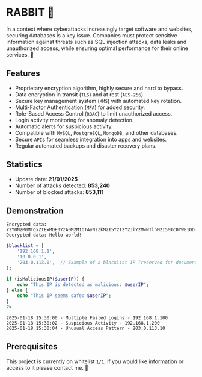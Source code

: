 # RABBIT 🐇

In a context where cyberattacks increasingly target software and websites, securing databases is a key issue. Companies must protect sensitive information against threats such as SQL injection attacks, data leaks and unauthorized access, while ensuring optimal performance for their online services. 🐰

## Features

- Proprietary encryption algorithm, highly secure and hard to bypass.
- Data encryption in transit (`TLS`) and at rest (`AES-256`).
- Secure key management system (`KMS`) with automated key rotation.
- Multi-Factor Authentication (`MFA`) for added security.
- Role-Based Access Control (`RBAC`) to limit unauthorized access.
- Login activity monitoring for anomaly detection.
- Automatic alerts for suspicious activity.
- Compatible with `MySQL`, `PostgreSQL`, `MongoDB`, and other databases.
- Secure `API`s for seamless integration into apps and websites.
- Regular automated backups and disaster recovery plans.

## Statistics

- Update date: **21/01/2025**
- Number of attacks detected: **853,240**
- Number of blocked attacks: **853,111**

## Demonstration

```
Encrypted data: YzY0N2M0MTgxZTExMDE0YzA0M2M1OTAyNzZkM2I5Y2I2Y2JlY2MwNTlhM2I5MTc0YWE1ODU2NzZjZDZkM2ViYzRzaw
Decrypted data: Hello world!
```
```php
$blacklist = [
    '192.168.1.1',
    '10.0.0.1',
    '203.0.113.0',  // Example of a blacklist IP (reserved for documentation purposes)
];

if (isMaliciousIP($userIP)) {
    echo "This IP is detected as malicious: $userIP";
} else {
    echo "This IP seems safe: $userIP";
}
?>
```
```
2025-01-18 15:30:00 - Multiple Failed Logins - 192.168.1.100
2025-01-18 15:30:02 - Suspicious Activity - 192.168.1.200
2025-01-18 15:30:04 - Unusual Access Pattern - 203.0.113.10
```

## Prerequisites

This project is currently on whitelist `1/1`, if you would like information or access to it please contact me. 👻

